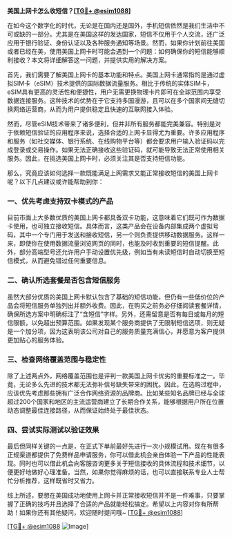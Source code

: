 **美国上网卡怎么收短信？[[TG💪+ @esim1088](https://t.me/s/esim1088)]**

在如今这个数字化的时代，无论是在国内还是国外，手机短信依然是我们生活中不可或缺的一部分。尤其是在美国这样的发达国家，短信不仅用于个人交流，还广泛应用于银行验证、身份认证以及各种服务通知等场景。然而，如果你计划前往美国或者已经在美，使用美国上网卡时可能会遇到一个问题：如何确保你的短信能够顺利接收？本文将详细解答这一问题，并提供实用的解决方案。

首先，我们需要了解美国上网卡的基本功能和特点。美国上网卡通常指的是通过虚拟SIM卡（eSIM）技术提供的国际数据流量服务。相比于传统的实体SIM卡，eSIM具有更高的灵活性和便捷性，用户无需更换物理卡片即可在全球范围内享受数据连接服务。这种技术的优势在于它支持多国漫游，且可以在多个国家间无缝切换网络运营商，从而为用户提供稳定且快速的互联网接入体验。

然而，尽管eSIM技术带来了诸多便利，但并非所有服务都能完美兼容。特别是对于依赖短信验证的应用程序来说，选择合适的上网卡显得尤为重要。许多应用程序和服务（如社交媒体、银行系统、在线购物平台等）都会要求用户输入验证码以完成登录或交易操作。如果无法正确接收这些验证码，就可能导致无法正常使用相关服务。因此，在挑选美国上网卡时，必须关注其是否支持短信功能。

那么，究竟应该如何选择一款既能满足上网需求又能正常接收短信的美国上网卡呢？以下几点建议或许能帮助到你：

### 一、优先考虑支持双卡模式的产品

目前市面上大多数优质的美国上网卡都具备双卡功能，这意味着它们既可作为数据卡使用，也可独立接收短信。具体而言，这类产品会在设备内部集成两个虚拟号码，其中一个专门用于发送和接收短信，另一个则负责提供移动数据服务。这样一来，即使你在使用数据流量浏览网页的同时，也能及时收到重要的短信提醒。此外，部分高端型号还允许用户手动设置优先级，例如当有未读短信时自动切换至短信模式，从而避免错过任何重要信息。

### 二、确认所选套餐是否包含短信服务

虽然大部分优质的美国上网卡默认包含了基础的短信功能，但仍有一些低价位的产品会将短信服务单独列出并额外收费。因此，在购买之前务必仔细阅读套餐详情，确保所选方案中明确标注了“含短信”字样。另外，还需留意是否有每日或每月的短信限额，以免超出预算范围。如果发现某个服务商提供了无限制短信选项，则无疑是一个加分项，因为这表明该公司对自己的服务质量充满信心，并愿意为客户提供更加贴心的服务体验。

### 三、检查网络覆盖范围与稳定性

除了上述两点外，网络覆盖范围也是评判一款美国上网卡优劣的重要标准之一。毕竟，无论多么先进的技术都无法弥补信号缺失带来的困扰。因此，在选购过程中，应该优先考虑那些拥有广泛合作网络资源的品牌商。比如某些知名品牌已经与全球超过200个国家和地区的主流运营商建立了长期合作关系，能够根据用户所在位置动态调整最佳连接路径，从而保证始终处于最佳状态。

### 四、尝试实际测试以验证效果

最后但同样关键的一点是，在正式下单前最好先进行一次小规模试用。现在有很多正规渠道都提供了免费样品申请服务，你可以借此机会亲自体验一下产品的性能表现。同时也可以借此机会向客服咨询更多关于短信接收的具体流程和技术细节，以便更好地做好心理准备。当然，如果你觉得麻烦的话，也可以直接联系专业人士帮忙分析推荐，这样既省时又省力。

综上所述，要想在美国成功地使用上网卡并正常接收短信并不是一件难事，只要掌握了正确的技巧并且选择了合适的产品就能轻松搞定。希望以上内容对你有所帮助！如果你还有其他疑问，欢迎随时提问哦~ [[TG💪+ @esim1088](https://t.me/s/esim1088)]

[[TG💪+ @esim1088](https://t.me/s/esim1088) ![Image](https://i.postimg.cc/4NQfJmqS/Snipaste-2025-05-13-00-14-12.png)]